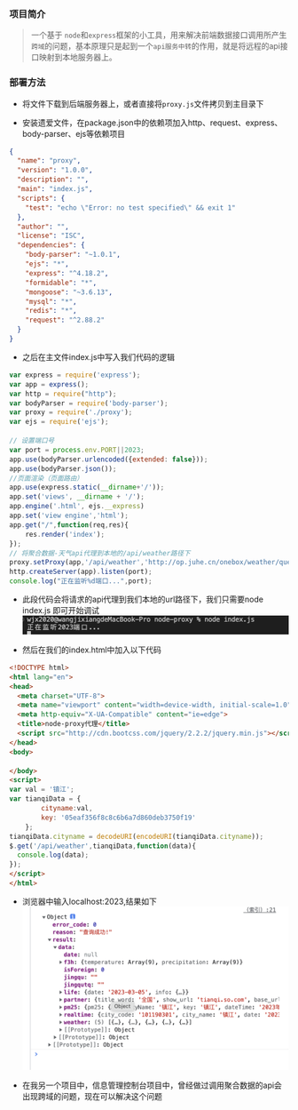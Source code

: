 ### 项目简介

> 一个基于 `node`和`express`框架的小工具，用来解决前端数据接口调用所产生`跨域`的问题，基本原理只是起到一个`api服务中转`的作用，就是将远程的api接口映射到本地服务器上。

### 部署方法

- 将文件下载到后端服务器上，或者直接将`proxy.js`文件拷贝到主目录下

- 安装遗爱文件，在package.json中的依赖项加入http、request、express、body-parser、ejs等依赖项目

```json
{
  "name": "proxy",
  "version": "1.0.0",
  "description": "",
  "main": "index.js",
  "scripts": {
    "test": "echo \"Error: no test specified\" && exit 1"
  },
  "author": "",
  "license": "ISC",
  "dependencies": {
    "body-parser": "~1.0.1",
    "ejs": "*",
    "express": "^4.18.2",
    "formidable": "*",
    "mongoose": "~3.6.13",
    "mysql": "*",
    "redis": "*",
    "request": "^2.88.2"
  }
}
```

- 之后在主文件index.js中写入我们代码的逻辑

```js
var express = require('express');
var app = express();
var http = require("http");
var bodyParser = require('body-parser');
var proxy = require('./proxy');
var ejs = require('ejs');

// 设置端口号
var port = process.env.PORT||2023;
app.use(bodyParser.urlencoded({extended: false}));
app.use(bodyParser.json());
//页面渲染（页面路由）
app.use(express.static(__dirname+'/'));
app.set('views', __dirname + '/');
app.engine('.html', ejs.__express)
app.set('view engine','html');
app.get("/",function(req,res){
	res.render('index');
});
// 将聚合数据-天气api代理到本地的/api/weather路径下
proxy.setProxy(app,'/api/weather','http://op.juhe.cn/onebox/weather/query');
http.createServer(app).listen(port);
console.log("正在监听%d端口...",port);
```

- 此段代码会将请求的api代理到我们本地的url路径下，我们只需要node index.js 即可开始调试
![Alt text](./images/1.png)

- 然后在我们的index.html中加入以下代码

```html
<!DOCTYPE html>
<html lang="en">
<head>
  <meta charset="UTF-8">
  <meta name="viewport" content="width=device-width, initial-scale=1.0">
  <meta http-equiv="X-UA-Compatible" content="ie=edge">
  <title>node-proxy代理</title>
  <script src="http://cdn.bootcss.com/jquery/2.2.2/jquery.min.js"></script>
</head>
<body>

</body>
<script>
var val = '镇江';
var tianqiData = {
        cityname:val,
        key: '05eaf356f8c8c6b6a7d860deb3750f19'
    };
tianqiData.cityname = decodeURI(encodeURI(tianqiData.cityname));
$.get('/api/weather',tianqiData,function(data){
  console.log(data);
});
</script>
</html>
```

- 浏览器中输入localhost:2023,结果如下
![Alt text](./images/2.png)


- 在我另一个项目中，信息管理控制台项目中，曾经做过调用聚合数据的api会出现跨域的问题，现在可以解决这个问题















